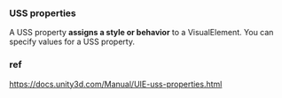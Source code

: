 ### USS properties

A USS property **assigns a style or behavior** to a VisualElement. You can specify values for a USS property.



### ref 
https://docs.unity3d.com/Manual/UIE-uss-properties.html
